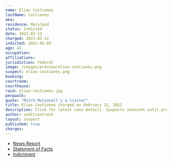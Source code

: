 ```yaml
---
name: Elias Costianes
lastName: Costianes
aka:
residence: Maryland
status: Indicted
date: 2021-02-12
charged: 2021-02-12
indicted: 2021-03-03
age: 42
occupation:
affiliations:
jurisdiction: Federal
image: /images/preview/elias-costianes.png
suspect: elias-costianes.png
booking:
courtroom:
courthouse:
raid: elias-costianes.jpg
perpwalk:
quote: "Mitch McConnell's a traitor"
title: Elias Costianes charged on February 12, 2021
description: Click for latest case details. Suspects innocent until proven guilty.
author: seditiontrack
layout: suspect
published: true
charges:
---
```

- [News Report](https://baltimore.cbslocal.com/2021/02/12/maryland-man-elias-costianes-arrested-in-connection-to-capitol-riots-latest/)
- [Statement of Facts](https://extremism.gwu.edu/sites/g/files/zaxdzs2191/f/Elias%20Costianes%20Statement%20of%20Facts.pdf)
- [Indictment](https://www.justice.gov/usao-dc/case-multi-defendant/file/1378596/download)
